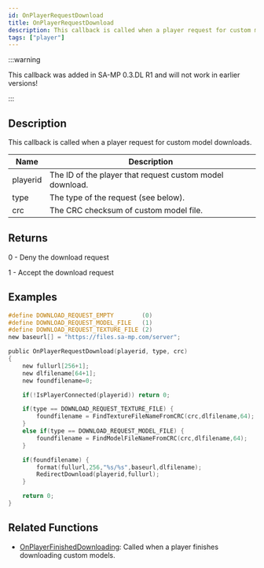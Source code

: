 ```yaml
---
id: OnPlayerRequestDownload
title: OnPlayerRequestDownload
description: This callback is called when a player request for custom model downloads.
tags: ["player"]
---
```


:::warning

This callback was added in SA-MP 0.3.DL R1 and will not work in earlier versions!

:::

## Description

This callback is called when a player request for custom model downloads.

| Name     | Description                                              |
| -------- | -------------------------------------------------------- |
| playerid | The ID of the player that request custom model download. |
| type     | The type of the request (see below).                     |
| crc      | The CRC checksum of custom model file.                   |

## Returns

0 - Deny the download request

1 - Accept the download request

## Examples

```c
#define DOWNLOAD_REQUEST_EMPTY        (0)
#define DOWNLOAD_REQUEST_MODEL_FILE   (1)
#define DOWNLOAD_REQUEST_TEXTURE_FILE (2)
new baseurl[] = "https://files.sa-mp.com/server";

public OnPlayerRequestDownload(playerid, type, crc)
{
    new fullurl[256+1];
    new dlfilename[64+1];
    new foundfilename=0;

    if(!IsPlayerConnected(playerid)) return 0;

    if(type == DOWNLOAD_REQUEST_TEXTURE_FILE) {
        foundfilename = FindTextureFileNameFromCRC(crc,dlfilename,64);
    }
    else if(type == DOWNLOAD_REQUEST_MODEL_FILE) {
        foundfilename = FindModelFileNameFromCRC(crc,dlfilename,64);
    }

    if(foundfilename) {
        format(fullurl,256,"%s/%s",baseurl,dlfilename);
        RedirectDownload(playerid,fullurl);
    }

    return 0;
}
```

## Related Functions

- [OnPlayerFinishedDownloading](../../scripting/callbacks/OnPlayerFinishedDownloading.md): Called when a player finishes downloading custom models.
